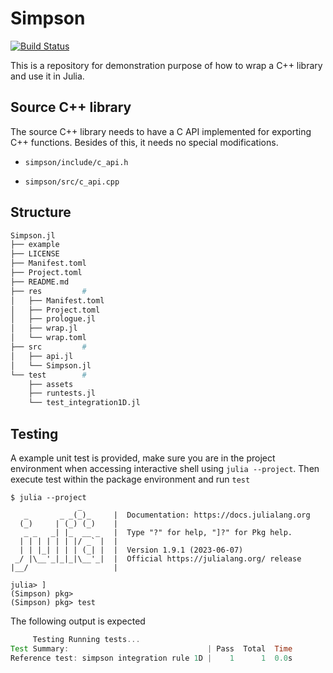 # Simpson

[![Build Status](https://github.com/youwuyou/Simpson.jl/actions/workflows/CI.yml/badge.svg?branch=main)](https://github.com/youwuyou/Simpson.jl/actions/workflows/CI.yml?query=branch%3Amain)

This is a repository for demonstration purpose of how to wrap a C++ library and use it in Julia.








## Source C++ library

The source C++ library needs to have a C API implemented for exporting C++ functions. Besides of this, it needs no special modifications.

- `simpson/include/c_api.h`

- `simpson/src/c_api.cpp`

## Structure

```bash
Simpson.jl
├── example
├── LICENSE
├── Manifest.toml
├── Project.toml
├── README.md
├── res         #
│   ├── Manifest.toml
│   ├── Project.toml
│   ├── prologue.jl
│   ├── wrap.jl
│   └── wrap.toml
├── src         #
│   ├── api.jl
│   └── Simpson.jl
└── test        # 
    ├── assets
    ├── runtests.jl
    └── test_integration1D.jl


```




## Testing

A example unit test is provided, make sure you are in the project environment when accessing interactive shell using `julia --project`. Then execute test within the package environment and run `test`

```shell
$ julia --project
               _
   _       _ _(_)_     |  Documentation: https://docs.julialang.org
  (_)     | (_) (_)    |
   _ _   _| |_  __ _   |  Type "?" for help, "]?" for Pkg help.
  | | | | | | |/ _` |  |
  | | |_| | | | (_| |  |  Version 1.9.1 (2023-06-07)
 _/ |\__'_|_|_|\__'_|  |  Official https://julialang.org/ release
|__/                   |

julia> ]
(Simpson) pkg>
(Simpson) pkg> test
```

The following output is expected

```julia
     Testing Running tests...
Test Summary:                               | Pass  Total  Time
Reference test: simpson integration rule 1D |    1      1  0.0s
```